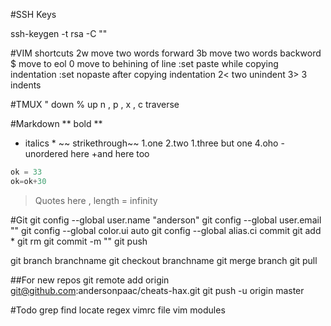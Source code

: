 #SSH Keys


ssh-keygen -t rsa -C ""


#VIM shortcuts
2w move two words forward
3b move two words backword
$ move to eol
0 move to behining of line
:set paste while copying indentation
:set nopaste after copying indentation
2< two unindent
3> 3 indents

#TMUX
" down
% up
n , p , x , c traverse

#Markdown
** bold **
* italics *
~~ strikethrough~~
1.one
2.two
1.three but one
4.oho
-unordered here
+and here too
```python 
ok = 33
ok=ok+30
```
>Quotes here , length = infinity

#Git
git config --global user.name "anderson"
git config --global user.email ""
git config --global color.ui auto
git config --global alias.ci commit
git add *
git rm 
git commit -m ""
git push

git branch branchname
git checkout branchname
git merge branch
git pull

##For new repos
git remote add origin git@github.com:andersonpaac/cheats-hax.git
git push -u origin master

#Todo
grep
find
locate
regex
vimrc file
vim modules
